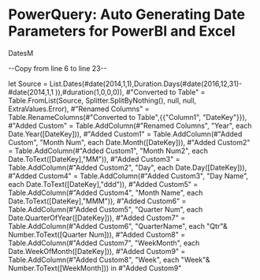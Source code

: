 # PowerQuery: Auto Generating Date Parameters for PowerBI and Excel
DatesM

--Copy from line 6 to line 23--

 let
    Source = List.Dates(#date(2014,1,1),Duration.Days(#date(2016,12,31)-#date(2014,1,1
)),#duration(1,0,0,0)),
    #"Converted to Table" = Table.FromList(Source, Splitter.SplitByNothing(), null, null, ExtraValues.Error),
    #"Renamed Columns" = Table.RenameColumns(#"Converted to Table",{{"Column1", "DateKey"}}),
    #"Added Custom" = Table.AddColumn(#"Renamed Columns", "Year", each Date.Year([DateKey])),
    #"Added Custom1" = Table.AddColumn(#"Added Custom", "Month Num", each Date.Month([DateKey])),
    #"Added Custom2" = Table.AddColumn(#"Added Custom1", "Month Num2", each Date.ToText([DateKey],"MM")),
    #"Added Custom3" = Table.AddColumn(#"Added Custom2", "Day", each 
Date.Day([DateKey])),
    #"Added Custom4" = Table.AddColumn(#"Added Custom3", "Day Name", each Date.ToText([DateKey],"ddd")),
    #"Added Custom5" = Table.AddColumn(#"Added Custom4", "Month Name", each Date.ToText([DateKey],"MMM")),
    #"Added Custom6" = Table.AddColumn(#"Added Custom5", "Quarter Num", each Date.QuarterOfYear([DateKey])),
    #"Added Custom7" = Table.AddColumn(#"Added Custom6", "QuarterName", each "Qtr"& Number.ToText([Quarter Num])),
    #"Added Custom8" = Table.AddColumn(#"Added Custom7", "WeekMonth", each Date.WeekOfMonth([DateKey])),
    #"Added Custom9" = Table.AddColumn(#"Added Custom8", "Week", each "Week"& Number.ToText([WeekMonth]))
in
    #"Added Custom9"
